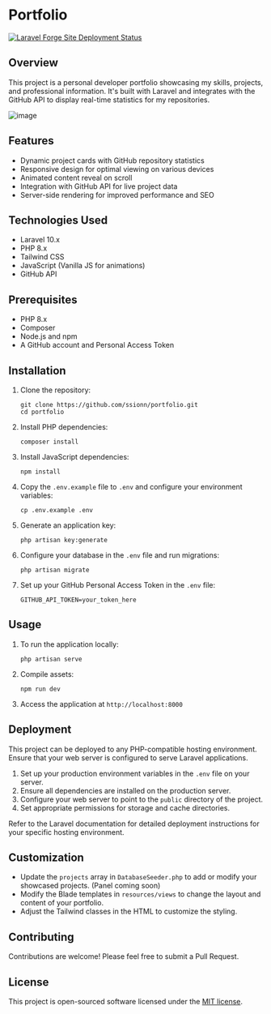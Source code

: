 # Portfolio

[![Laravel Forge Site Deployment Status](https://img.shields.io/endpoint?url=https%3A%2F%2Fforge.laravel.com%2Fsite-badges%2F7fed714d-0598-47d3-97e5-2347b830fafc&style=for-the-badge)](https://forge.laravel.com/servers/826724/sites/2417168)

## Overview

This project is a personal developer portfolio showcasing my skills, projects, and professional information. It's built with Laravel and integrates with the GitHub API to display real-time statistics for my repositories.

![image](https://github.com/user-attachments/assets/243dffbe-8dbc-4b6e-bf03-e3564a6facc6)


## Features

- Dynamic project cards with GitHub repository statistics
- Responsive design for optimal viewing on various devices
- Animated content reveal on scroll
- Integration with GitHub API for live project data
- Server-side rendering for improved performance and SEO

## Technologies Used

- Laravel 10.x
- PHP 8.x
- Tailwind CSS
- JavaScript (Vanilla JS for animations)
- GitHub API

## Prerequisites

- PHP 8.x
- Composer
- Node.js and npm
- A GitHub account and Personal Access Token

## Installation

1. Clone the repository:
   ```
   git clone https://github.com/ssionn/portfolio.git
   cd portfolio
   ```

2. Install PHP dependencies:
   ```
   composer install
   ```

3. Install JavaScript dependencies:
   ```
   npm install
   ```

4. Copy the `.env.example` file to `.env` and configure your environment variables:
   ```
   cp .env.example .env
   ```

5. Generate an application key:
   ```
   php artisan key:generate
   ```

6. Configure your database in the `.env` file and run migrations:
   ```
   php artisan migrate
   ```

7. Set up your GitHub Personal Access Token in the `.env` file:
   ```
   GITHUB_API_TOKEN=your_token_here
   ```

## Usage

1. To run the application locally:
   ```
   php artisan serve
   ```

2. Compile assets:
   ```
   npm run dev
   ```

3. Access the application at `http://localhost:8000`

## Deployment

This project can be deployed to any PHP-compatible hosting environment. Ensure that your web server is configured to serve Laravel applications.

1. Set up your production environment variables in the `.env` file on your server.
2. Ensure all dependencies are installed on the production server.
3. Configure your web server to point to the `public` directory of the project.
4. Set appropriate permissions for storage and cache directories.

Refer to the Laravel documentation for detailed deployment instructions for your specific hosting environment.

## Customization

- Update the `projects` array in `DatabaseSeeder.php` to add or modify your showcased projects. (Panel coming soon)
- Modify the Blade templates in `resources/views` to change the layout and content of your portfolio.
- Adjust the Tailwind classes in the HTML to customize the styling.

## Contributing

Contributions are welcome! Please feel free to submit a Pull Request.

## License

This project is open-sourced software licensed under the [MIT license](https://opensource.org/licenses/MIT).

